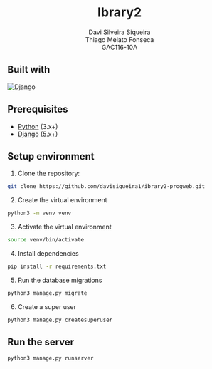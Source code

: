 <h1 align="center">
    Ibrary2
</h1>
<p align="center">
    Davi Silveira Siqueira<br>
    Thiago Melato Fonseca<br>
    GAC116-10A
</p>

## Built with

![Django]

## Prerequisites

- [Python](https://www.python.org/downloads/) (3.x+)
- [Django](https://www.djangoproject.com/download/) (5.x+)

## Setup environment

1. Clone the repository:
```bash
git clone https://github.com/davisiqueira1/ibrary2-progweb.git
```
2. Create the virtual environment
```bash
python3 -m venv venv
```
3. Activate the virtual environment
```bash
source venv/bin/activate
```
4. Install dependencies
```bash
pip install -r requirements.txt
```
5. Run the database migrations
```bash
python3 manage.py migrate
```
6. Create a super user
```bash
python3 manage.py createsuperuser
```

## Run the server
```bash
python3 manage.py runserver
```

[Django]: https://img.shields.io/badge/Django-092E20?style=for-the-badge&logo=django&logoColor=green